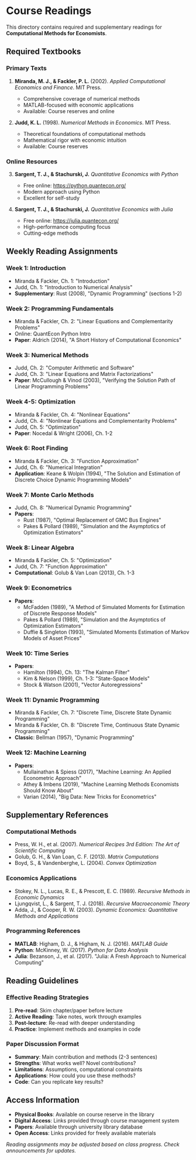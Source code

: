 # Course Readings

This directory contains required and supplementary readings for **Computational Methods for Economists**.

## Required Textbooks

### Primary Texts
1. **Miranda, M. J., & Fackler, P. L.** (2002). *Applied Computational Economics and Finance*. MIT Press.
   - Comprehensive coverage of numerical methods
   - MATLAB-focused with economic applications
   - Available: Course reserves and online

2. **Judd, K. L.** (1998). *Numerical Methods in Economics*. MIT Press.
   - Theoretical foundations of computational methods
   - Mathematical rigor with economic intuition
   - Available: Course reserves

### Online Resources
3. **Sargent, T. J., & Stachurski, J.** *Quantitative Economics with Python*
   - Free online: https://python.quantecon.org/
   - Modern approach using Python
   - Excellent for self-study

4. **Sargent, T. J., & Stachurski, J.** *Quantitative Economics with Julia*
   - Free online: https://julia.quantecon.org/
   - High-performance computing focus
   - Cutting-edge methods

## Weekly Reading Assignments

### Week 1: Introduction
- Miranda & Fackler, Ch. 1: "Introduction"
- Judd, Ch. 1: "Introduction to Numerical Analysis"
- **Supplementary**: Rust (2008), "Dynamic Programming" (sections 1-2)

### Week 2: Programming Fundamentals
- Miranda & Fackler, Ch. 2: "Linear Equations and Complementarity Problems"
- Online: QuantEcon Python Intro
- **Paper**: Aldrich (2014), "A Short History of Computational Economics"

### Week 3: Numerical Methods
- Judd, Ch. 2: "Computer Arithmetic and Software"
- Judd, Ch. 3: "Linear Equations and Matrix Factorizations"
- **Paper**: McCullough & Vinod (2003), "Verifying the Solution Path of Linear Programming Problems"

### Week 4-5: Optimization
- Miranda & Fackler, Ch. 4: "Nonlinear Equations"
- Judd, Ch. 4: "Nonlinear Equations and Complementarity Problems"
- Judd, Ch. 5: "Optimization"
- **Paper**: Nocedal & Wright (2006), Ch. 1-2

### Week 6: Root Finding
- Miranda & Fackler, Ch. 3: "Function Approximation"
- Judd, Ch. 6: "Numerical Integration"
- **Application**: Keane & Wolpin (1994), "The Solution and Estimation of Discrete Choice Dynamic Programming Models"

### Week 7: Monte Carlo Methods
- Judd, Ch. 8: "Numerical Dynamic Programming"
- **Papers**:
  - Rust (1987), "Optimal Replacement of GMC Bus Engines"
  - Pakes & Pollard (1989), "Simulation and the Asymptotics of Optimization Estimators"

### Week 8: Linear Algebra
- Miranda & Fackler, Ch. 5: "Optimization"
- Judd, Ch. 7: "Function Approximation"
- **Computational**: Golub & Van Loan (2013), Ch. 1-3

### Week 9: Econometrics
- **Papers**:
  - McFadden (1989), "A Method of Simulated Moments for Estimation of Discrete Response Models"
  - Pakes & Pollard (1989), "Simulation and the Asymptotics of Optimization Estimators"
  - Duffie & Singleton (1993), "Simulated Moments Estimation of Markov Models of Asset Prices"

### Week 10: Time Series
- **Papers**:
  - Hamilton (1994), Ch. 13: "The Kalman Filter"
  - Kim & Nelson (1999), Ch. 1-3: "State-Space Models"
  - Stock & Watson (2001), "Vector Autoregressions"

### Week 11: Dynamic Programming
- Miranda & Fackler, Ch. 7: "Discrete Time, Discrete State Dynamic Programming"
- Miranda & Fackler, Ch. 8: "Discrete Time, Continuous State Dynamic Programming"
- **Classic**: Bellman (1957), "Dynamic Programming"

### Week 12: Machine Learning
- **Papers**:
  - Mullainathan & Spiess (2017), "Machine Learning: An Applied Econometric Approach"
  - Athey & Imbens (2019), "Machine Learning Methods Economists Should Know About"
  - Varian (2014), "Big Data: New Tricks for Econometrics"

## Supplementary References

### Computational Methods
- Press, W. H., et al. (2007). *Numerical Recipes 3rd Edition: The Art of Scientific Computing*
- Golub, G. H., & Van Loan, C. F. (2013). *Matrix Computations*
- Boyd, S., & Vandenberghe, L. (2004). *Convex Optimization*

### Economics Applications
- Stokey, N. L., Lucas, R. E., & Prescott, E. C. (1989). *Recursive Methods in Economic Dynamics*
- Ljungqvist, L., & Sargent, T. J. (2018). *Recursive Macroeconomic Theory*
- Adda, J., & Cooper, R. W. (2003). *Dynamic Economics: Quantitative Methods and Applications*

### Programming References
- **MATLAB**: Higham, D. J., & Higham, N. J. (2016). *MATLAB Guide*
- **Python**: McKinney, W. (2017). *Python for Data Analysis*
- **Julia**: Bezanson, J., et al. (2017). "Julia: A Fresh Approach to Numerical Computing"

## Reading Guidelines

### Effective Reading Strategies
1. **Pre-read**: Skim chapter/paper before lecture
2. **Active Reading**: Take notes, work through examples
3. **Post-lecture**: Re-read with deeper understanding
4. **Practice**: Implement methods and examples in code

### Paper Discussion Format
- **Summary**: Main contribution and methods (2-3 sentences)
- **Strengths**: What works well? Novel contributions?
- **Limitations**: Assumptions, computational constraints
- **Applications**: How could you use these methods?
- **Code**: Can you replicate key results?

## Access Information

- **Physical Books**: Available on course reserve in the library
- **Digital Access**: Links provided through course management system
- **Papers**: Available through university library database
- **Open Access**: Links provided for freely available materials

*Reading assignments may be adjusted based on class progress. Check announcements for updates.*